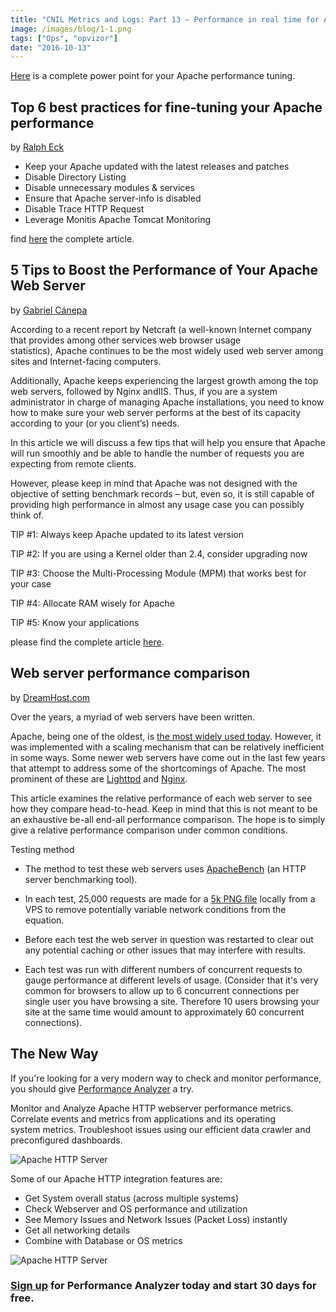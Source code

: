 ```yaml
---
title: "CNIL Metrics and Logs: Part 13 – Performance in real time for Apache HTTP Server"
image: /images/blog/1-1.png
tags: ["Ops", "opvizor"]
date: "2016-10-13"
---
```


[Here](https://www.google.com/url?sa=t&rct=j&q=&esrc=s&source=web&cd=7&cad=rja&uact=8&ved=0ahUKEwi62eSwr8HPAhVKRSYKHXNtCk4QFghTMAY&url=http%3A%2F%2Fwww.apachecon.com%2Feu2007%2Fmaterials%2FPerformance_Up.ppt&usg=AFQjCNE6U21ulRLaMrHdjXhtQTU9eBoy0g&sig2=XHuZBJzlczcDCYYJw-reGA&bvm=bv.134495766,d.eWE) is a complete power point for your Apache performance tuning.

## Top 6 best practices for fine-tuning your Apache performance

by [Ralph Eck](http://www.monitis.com/blog/author/ralph/)

- Keep your Apache updated with the latest releases and patches
- Disable Directory Listing
- Disable unnecessary modules & services
- Ensure that Apache server-info is disabled
- Disable Trace HTTP Request
- Leverage Monitis Apache Tomcat Monitoring

find [here](http://www.monitis.com/blog/top-6-best-practices-for-fine-tuning-your-apache-performance/) the complete article.

## 5 Tips to Boost the Performance of Your Apache Web Server

by [Gabriel Cánepa](http://www.tecmint.com/author/gacanepa/)

According to a recent report by Netcraft (a well-known Internet company that provides among other services web browser usage statistics), Apache continues to be the most widely used web server among sites and Internet-facing computers.

Additionally, Apache keeps experiencing the largest growth among the top web servers, followed by Nginx andIIS. Thus, if you are a system administrator in charge of managing Apache installations, you need to know how to make sure your web server performs at the best of its capacity according to your (or you client’s) needs.

In this article we will discuss a few tips that will help you ensure that Apache will run smoothly and be able to handle the number of requests you are expecting from remote clients.

However, please keep in mind that Apache was not designed with the objective of setting benchmark records – but, even so, it is still capable of providing high performance in almost any usage case you can possibly think of.

​TIP #1: Always keep Apache updated to its latest version

TIP #2: If you are using a Kernel older than 2.4, consider upgrading now

TIP #3: Choose the Multi-Processing Module (MPM) that works best for your case

TIP #4: Allocate RAM wisely for Apache

TIP #5: Know your applications

please find the complete article [here](http://www.tecmint.com/apache-performance-tuning/).

## Web server performance comparison

by [DreamHost.com](https://help.dreamhost.com/hc/en-us/articles/215945987-Web-server-performance-comparison)

Over the years, a myriad of web servers have been written.

Apache, being one of the oldest, is [the most widely used today](http://news.netcraft.com/archives/2015/01/15/january-2015-web-server-survey.html). However, it was implemented with a scaling mechanism that can be relatively inefficient in some ways. Some newer web servers have come out in the last few years that attempt to address some of the shortcomings of Apache. The most prominent of these are [Lighttpd](https://help.dreamhost.com/hc/en-us/articles/218079257-Lighttpd) and [Nginx](https://help.dreamhost.com/hc/en-us/articles/216431827-Nginx-overview).

This article examines the relative performance of each web server to see how they compare head-to-head. Keep in mind that this is not meant to be an exhaustive be-all end-all performance comparison. The hope is to simply give a relative performance comparison under common conditions.

Testing method

- The method to test these web servers uses [ApacheBench](http://httpd.apache.org/docs/2.0/programs/ab.html) (an HTTP server benchmarking tool).

- In each test, 25,000 requests are made for a [5k PNG file](https://objects-us-west-1.dream.io/kbimages/images/Dreamhost_logo.png) locally from a VPS to remove potentially variable network conditions from the equation.

- Before each test the web server in question was restarted to clear out any potential caching or other issues that may interfere with results.

- Each test was run with different numbers of concurrent requests to gauge performance at different levels of usage. (Consider that it's very common for browsers to allow up to 6 concurrent connections per single user you have browsing a site. Therefore 10 users browsing your site at the same time would amount to approximately 60 concurrent connections).

## The New Way

If you're looking for a very modern way to check and monitor performance, you should give [Performance Analyzer](http://try.opvizor.com/perfanalyzer/) a try. 

Monitor and Analyze Apache HTTP webserver performance metrics. Correlate events and metrics from applications and its operating system metrics. Troubleshoot issues using our efficient data crawler and preconfigured dashboards.

![Apache HTTP Server](/images/blog/1-1.png)

Some of our Apache HTTP integration features are:

- Get System overall status (across multiple systems)
- Check Webserver and OS performance and utilization
- See Memory Issues and Network Issues (Packet Loss) instantly
- Get all networking details
- Combine with Database or OS metrics

![Apache HTTP Server](/images/blog/2-1.png)

### [Sign up](http://try.opvizor.com/perfanalyzer/) for Performance Analyzer today and start 30 days for free.
